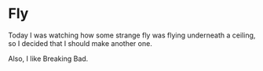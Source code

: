 # Fly

Today I was watching how some strange fly was flying underneath a ceiling, so I decided that I should make another one.

Also, I like Breaking Bad.
